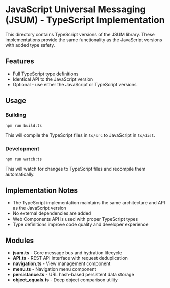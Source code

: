 # JavaScript Universal Messaging (JSUM) - TypeScript Implementation

This directory contains TypeScript versions of the JSUM library. These implementations provide the same functionality as the JavaScript versions with added type safety.

## Features

- Full TypeScript type definitions
- Identical API to the JavaScript version
- Optional - use either the JavaScript or TypeScript versions

## Usage

### Building

```bash
npm run build:ts
```

This will compile the TypeScript files in `ts/src` to JavaScript in `ts/dist`.

### Development

```bash
npm run watch:ts
```

This will watch for changes to TypeScript files and recompile them automatically.

## Implementation Notes

- The TypeScript implementation maintains the same architecture and API as the JavaScript version
- No external dependencies are added
- Web Components API is used with proper TypeScript types
- Type definitions improve code quality and developer experience

## Modules

- **jsum.ts** - Core message bus and hydration lifecycle
- **API.ts** - REST API interface with request deduplication
- **navigation.ts** - View management component
- **menu.ts** - Navigation menu component
- **persistance.ts** - URL hash-based persistent data storage
- **object_equals.ts** - Deep object comparison utility